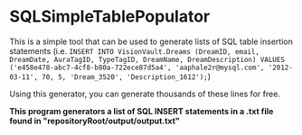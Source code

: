 # SQLSimpleTablePopulator

This is a simple tool that can be used to generate lists of SQL table insertion statements (i.e. `INSERT INTO VisionVault.Dreams (DreamID, email, DreamDate, AuraTagID, TypeTagID, DreamName, DreamDescription) VALUES ('e458e478-abc7-4cf8-b80a-722ece87d5a4', 'aaphale2r@mysql.com', '2012-03-11', 70, 5, 'Dream_3520', 'Description_1612');`)

Using this generator, you can generate thousands of these lines for free.

**This program generators a list of SQL INSERT statements in a .txt file found in "repositoryRoot/output/output.txt"**
